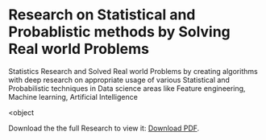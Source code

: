 # Research on Statistical and Probablistic methods by Solving Real world Problems
Statistics Research and Solved Real world Problems by creating algorithms with deep research on appropriate usage of  various Statistical and Probabilistic techniques in Data science areas like Feature engineering, Machine learning, Artificial Intelligence

 
<object
        <p>Download the the full Research to view it: <a href="https://github.com/Alexamannn/Critical-Review-of-Statistics-in-Data-Science-and-Machine-Learning/blob/main/Research-Statistics%20For%20Data%20Science%20and%20Machine%20Learning.pdf">Download PDF</a>.</p>
    </embed>
</object>

